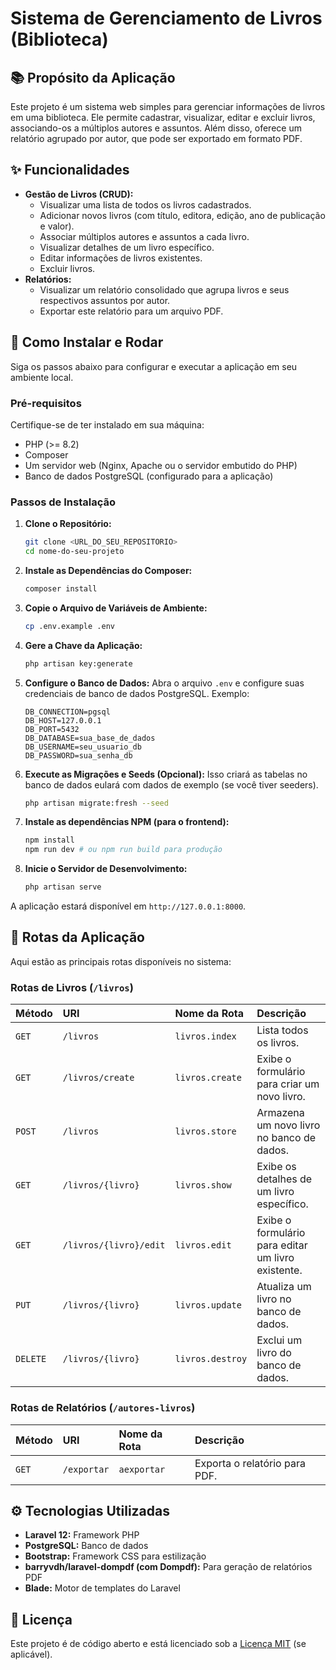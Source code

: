 # Sistema de Gerenciamento de Livros (Biblioteca)

## 📚 Propósito da Aplicação

Este projeto é um sistema web simples para gerenciar informações de livros em uma biblioteca. Ele permite cadastrar, visualizar, editar e excluir livros, associando-os a múltiplos autores e assuntos. Além disso, oferece um relatório agrupado por autor, que pode ser exportado em formato PDF.

## ✨ Funcionalidades

* **Gestão de Livros (CRUD):**
    * Visualizar uma lista de todos os livros cadastrados.
    * Adicionar novos livros (com título, editora, edição, ano de publicação e valor).
    * Associar múltiplos autores e assuntos a cada livro.
    * Visualizar detalhes de um livro específico.
    * Editar informações de livros existentes.
    * Excluir livros.
* **Relatórios:**
    * Visualizar um relatório consolidado que agrupa livros e seus respectivos assuntos por autor.
    * Exportar este relatório para um arquivo PDF.

## 🚀 Como Instalar e Rodar

Siga os passos abaixo para configurar e executar a aplicação em seu ambiente local.

### Pré-requisitos

Certifique-se de ter instalado em sua máquina:

* PHP (>= 8.2)
* Composer
* Um servidor web (Nginx, Apache ou o servidor embutido do PHP)
* Banco de dados PostgreSQL (configurado para a aplicação)

### Passos de Instalação

1.  **Clone o Repositório:**
    ```bash
    git clone <URL_DO_SEU_REPOSITORIO>
    cd nome-do-seu-projeto
    ```
2.  **Instale as Dependências do Composer:**
    ```bash
    composer install
    ```
3.  **Copie o Arquivo de Variáveis de Ambiente:**
    ```bash
    cp .env.example .env
    ```
4.  **Gere a Chave da Aplicação:**
    ```bash
    php artisan key:generate
    ```
5.  **Configure o Banco de Dados:**
    Abra o arquivo `.env` e configure suas credenciais de banco de dados PostgreSQL. Exemplo:
    ```dotenv
    DB_CONNECTION=pgsql
    DB_HOST=127.0.0.1
    DB_PORT=5432
    DB_DATABASE=sua_base_de_dados
    DB_USERNAME=seu_usuario_db
    DB_PASSWORD=sua_senha_db
    ```
6.  **Execute as Migrações e Seeds (Opcional):**
    Isso criará as tabelas no banco de dados eulará com dados de exemplo (se você tiver seeders).
    ```bash
    php artisan migrate:fresh --seed
    ```
7.  **Instale as dependências NPM (para o frontend):**
    ```bash
    npm install
    npm run dev # ou npm run build para produção
    ```
8.  **Inicie o Servidor de Desenvolvimento:**
    ```bash
    php artisan serve
    ```

A aplicação estará disponível em `http://127.0.0.1:8000`.

## 📍 Rotas da Aplicação

Aqui estão as principais rotas disponíveis no sistema:

### Rotas de Livros (`/livros`)

| Método | URI | Nome da Rota | Descrição |
| :----- | :------------------ | :------------------- | :------------------------------ |
| `GET` | `/livros` | `livros.index` | Lista todos os livros. |
| `GET` | `/livros/create` | `livros.create` | Exibe o formulário para criar um novo livro. |
| `POST` | `/livros` | `livros.store` | Armazena um novo livro no banco de dados. |
| `GET` | `/livros/{livro}` | `livros.show` | Exibe os detalhes de um livro específico. |
| `GET` | `/livros/{livro}/edit` | `livros.edit` | Exibe o formulário para editar um livro existente. |
| `PUT` | `/livros/{livro}` | `livros.update` | Atualiza um livro no banco de dados. |
| `DELETE`| `/livros/{livro}` | `livros.destroy` | Exclui um livro do banco de dados. |

### Rotas de Relatórios (`/autores-livros`)

| Método | URI | Nome da Rota | Descrição |
| :----- | :------------------------------- | :-------------------------------- | :---------------------------------------- |
| `GET` | `/exportar` | `aexportar` | Exporta o relatório para PDF. |

## ⚙️ Tecnologias Utilizadas

* **Laravel 12:** Framework PHP
* **PostgreSQL:** Banco de dados
* **Bootstrap:** Framework CSS para estilização
* **barryvdh/laravel-dompdf (com Dompdf):** Para geração de relatórios PDF
* **Blade:** Motor de templates do Laravel

## 📄 Licença

Este projeto é de código aberto e está licenciado sob a [Licença MIT](https://opensource.org/licenses/MIT) (se aplicável).